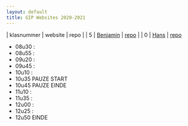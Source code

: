 ```yaml
---
layout: default
title: GIP Websites 2020-2021
---
```


| klasnummer | website | repo |
| 5 | [Benjamin](https://benjaminl-immalle.github.io/GIP-website/) | [repo](https://github.com/BenjaminL-immalle/GIP-website) |
| 0 | [Hans](http://vbrh-immalle.github.io/) | [repo](https://github.com/vbrh-immalle/vbrh-immle.github.io/GIP-website/)

- 08u30 : 
- 08u55 : 
- 09u20 : 
- 09u45 : 
- 10u10 : 
- 10u35 PAUZE START
- 10u45 PAUZE EINDE
- 11u10 : 
- 11u35 : 
- 12u00 : 
- 12u25 : 
- 12u50 EINDE
